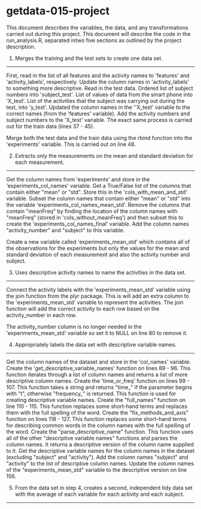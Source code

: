 # getdata-015-project
This document describes the variables, the data, and any transformations carried out during this project.
This document will describe the code in the run_analysis.R, separated intwo five sections as outlined by the project description.

1. Merges the training and the test sets to create one data set.
----------------------------------------------------------------
First, read in the list of all features and the activity names to 'features' and 'activity_labels', respectively.
Update the column names in 'activity_labels' to something more descriptive.
Read in the test data. Ordered list of subject numbers into 'subject_test'.
List of values of data from the smart phone into 'X_test'. List of the activities 
that the subject was carrying out during the test, into 'y_test'. Updated 
the column names in the ''X_test' variable to the correct names (from 
the 'features' variable). Add the activity numbers and subject numbers 
to the 'X_test' variable.
The exact same process is carried out for the train data (lines 37 - 45).

Merge both the test data and the train data using the rbind function into the
'experiments' variable. This is carried out on line 48.

2. Extracts only the measurements on the mean and standard deviation for each measurement.
------------------------------------------------------------------------------------------
Get the column names from 'experiments' and store in the 'experiments_col_names' variable.
Get a True/False list of the columns that contain either "mean" or "std". Store this in 
the 'cols_with_mean_and_std' variable. Subset the column names that contain either "mean" or 
"std" into the variable 'experiments_col_names_mean_std'. Remove the columns that contain 
"meanFreq" by finding the location of the column names with "meanFreq" (stored in
'cols_without_meanFreq') and then subset this to create the 'experiments_col_names_final' 
variable. Add the column names "activity_number" and "subject" to this variable.

Create a new variable called 'experiments_mean_std' which contains all of the observations 
for the experiments but only the values for the mean and standard deviation of each measurement 
and also the activity number and subject.


3. Uses descriptive activity names to name the activities in the data set.
----------------------------------------------------------------------------
Connect the activity labels with the 'experiments_mean_std' variable using the join function from 
the plyr package. This is will add an extra column to the 'experiments_mean_std' variable 
to represent the activities. The join function will add the correct activity to each row 
based on the activity_number in each row.

The activity_number column is no longer needed in the 'experiments_mean_std' variable 
so set it to NULL on line 80 to remove it.

4. Appropriately labels the data set with descriptive variable names.
-----------------------------------------------------------------------
Get the column names of the dataset and store in the 'col_names' variable.
Create the 'get_descriptive_variable_names' function on lines 89 - 96. This function iterates through 
a list of column names and returns a list of more descriptive column names.
Create the 'time_or_freq' function on lines 99 - 107. This function takes a string and returns "time_" 
if the parameter begins with "t", otherwise "frequency_" is returned. This function is used for 
creating descriptive variable names.
Create the "full_names" function on line 110 - 115. This function replaces some short-hand terms 
and replaces them with the full spelling of the word.
Create the "fix_methods_and_axis" function on lines 118 - 127. This function replaces some short-hand 
terms for describing common words in the column names with the full spelling of the word.
Create the "parse_descriptive_name" function. This function uses all of the other "descriptive variable 
names" functions and parses the column names. It returns a descriptive version of the column name 
supplied to it.
Get the descriptive variable names for the column names in the dataset (excluding "subject" and  "activity").
Add the column names "subject" and "activity" to the list of descriptive column names.
Update the column names of the "experiments_mean_std" variable to the descriptive version on line 156.

5. From the data set in step 4, creates a second, independent tidy data set with the average of each variable for each activity and each subject.
-------------------------------------------------------------------------------------------------------------------------------------------------
